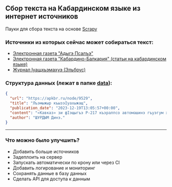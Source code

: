 ## Сбор текста на Кабардинском языке из интернет источников
Пауки для сбора текста на основе [Scrapy](https://scrapy.org/)

### Источники из которых сейчас может собираться текст:
- [Электронная газета "Адыгэ Псалъэ"](http://www.apkbr.ru/)
- [Электронная газета "Кабардино-Балкария" (статьи на кабардинском языке)](https://elgkbr.ru/newskab)
- [Журнал Iуащхьэмахуэ (Эльбрус)](https://smikbr.ru/oshhamaho)

### Структура данных (лежат в папке [data](https://github.com/zbze-org/zbze_crawler/tree/main/data)):

```json
{
  "url": "https://apkbr.ru/node/9529",
  "title": "Лъэмыжыр къызэIуахыжащ",
  "publication_date": "2023-12-19T13:05:57+00:00",
  "content": "«Кавказ» зи фIэщыгъэ Р-217 къэралпсо автомашинэ гъуэгум хыхьэ ...",
  "author": "ШУРДЫМ Динэ."
}
```

---

### Что можно было улучшить?

- Добавить больше источников
- Задеплоить на сервер
- Запускать автоматически по крону или через CI
- Добавить логирование и мониторинг
- Сохранять данные в базу данных
- Сделать API для доступа к данным
